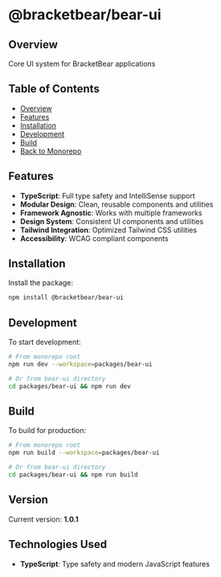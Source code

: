 # @bracketbear/bear-ui

## Overview

Core UI system for BracketBear applications

## Table of Contents

- [Overview](#overview)
- [Features](#features)
- [Installation](#installation)
- [Development](#development)
- [Build](#build)
- [Back to Monorepo](../../README.md)

## Features

- **TypeScript**: Full type safety and IntelliSense support
- **Modular Design**: Clean, reusable components and utilities
- **Framework Agnostic**: Works with multiple frameworks
- **Design System**: Consistent UI components and utilities
- **Tailwind Integration**: Optimized Tailwind CSS utilities
- **Accessibility**: WCAG compliant components

## Installation

Install the package:

```bash
npm install @bracketbear/bear-ui
```

## Development

To start development:

```bash
# From monorepo root
npm run dev --workspace=packages/bear-ui

# Or from bear-ui directory
cd packages/bear-ui && npm run dev
```

## Build

To build for production:

```bash
# From monorepo root
npm run build --workspace=packages/bear-ui

# Or from bear-ui directory
cd packages/bear-ui && npm run build
```

## Version

Current version: **1.0.1**

## Technologies Used

- **TypeScript**: Type safety and modern JavaScript features
